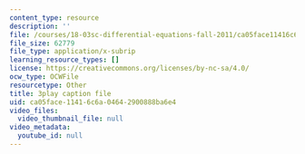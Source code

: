 ```yaml
---
content_type: resource
description: ''
file: /courses/18-03sc-differential-equations-fall-2011/ca05face11416c6a04642900888ba6e4_sZ2qulI6GEk.srt
file_size: 62779
file_type: application/x-subrip
learning_resource_types: []
license: https://creativecommons.org/licenses/by-nc-sa/4.0/
ocw_type: OCWFile
resourcetype: Other
title: 3play caption file
uid: ca05face-1141-6c6a-0464-2900888ba6e4
video_files:
  video_thumbnail_file: null
video_metadata:
  youtube_id: null
---
```

